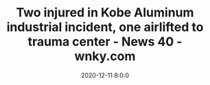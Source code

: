 ---
"title": "Two injured in Kobe Aluminum industrial incident, one airlifted to trauma center - News 40 - wnky.com"
"date": "2020-12-11 8:0:0"
"feed_name": "GOOGLENEWSINDUSTRIAL"
"feed_website": "https://news.google.com/search?q=industrial%2Bincident&hl=en-US&gl=US&ceid=US:en"
"feed_rss": "https://news.google.com/rss/search?q=industrial%2Bincident&hl=en-US&gl=US&ceid=US:en"
"link": "https://www.wnky.com/one-injured-one-life-flighted-in-kobe-aluminum-industrial-incident/"
"file": "_posts/2021-1-1-e7c3d9c5a2cbaf915a1228c6d80569ad26adb947.md"
"accident": "1"
"drilling": "0"
---